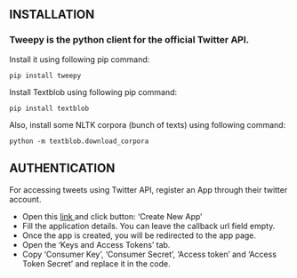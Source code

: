 ## INSTALLATION

### Tweepy is the python client for the official Twitter API.

Install it using following pip command: 

```
pip install tweepy
```

Install Textblob using following pip command: 

```
pip install textblob
```
Also, install some NLTK corpora (bunch of texts) using following command: 

```
python -m textblob.download_corpora
```

## AUTHENTICATION

For accessing tweets using Twitter API, register an App through their twitter account. 

- Open this [ link ](https://apps.twitter.com/) and click button: ‘Create New App’
- Fill the application details. You can leave the callback url field empty.
- Once the app is created, you will be redirected to the app page.
- Open the ‘Keys and Access Tokens’ tab.
- Copy ‘Consumer Key’, ‘Consumer Secret’, ‘Access token’ and ‘Access Token Secret’ and replace it in the code.
